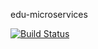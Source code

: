 edu-microservices

[![Build Status](https://travis-ci.com/vvasiloud/edu-microservices.svg?token=pkGRxtpAqnsxd33rFipf&branch=master)](https://travis-ci.com/vvasiloud/edu-microservices)